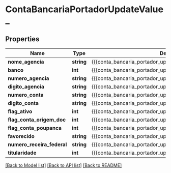 # ContaBancariaPortadorUpdateValue_

## Properties
Name | Type | Description | Notes
------------ | ------------- | ------------- | -------------
**nome_agencia** | **string** | {{{conta_bancaria_portador_update_nome_agencia_value}}} | [optional] 
**banco** | **int** | {{{conta_bancaria_portador_update_banco_value}}} | 
**numero_agencia** | **string** | {{{conta_bancaria_portador_update_numero_agencia_value}}} | 
**digito_agencia** | **string** | {{{conta_bancaria_portador_update_digito_agencia_value}}} | [optional] 
**numero_conta** | **string** | {{{conta_bancaria_portador_update_numero_conta_value}}} | 
**digito_conta** | **string** | {{{conta_bancaria_portador_update_digito_conta_value}}} | [optional] 
**flag_ativo** | **int** | {{{conta_bancaria_portador_update_flag_ativo_value}}} | 
**flag_conta_origem_doc** | **int** | {{{conta_bancaria_portador_update_flag_conta_origem_doc_value}}} | 
**flag_conta_poupanca** | **int** | {{{conta_bancaria_portador_update_flag_conta_poupanca_value}}} | 
**favorecido** | **string** | {{{conta_bancaria_portador_update_favorecido_value}}} | 
**numero_receira_federal** | **string** | {{{conta_bancaria_portador_update_numero_receira_federal_value}}} | 
**titularidade** | **int** | {{{conta_bancaria_portador_update_titularidade_value}}} | [optional] 

[[Back to Model list]](../README.md#documentation-for-models) [[Back to API list]](../README.md#documentation-for-api-endpoints) [[Back to README]](../README.md)


